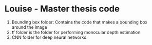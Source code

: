 # Louise - Master thesis code



1. Bounding box folder:
    Contains the code that makes a bounding box around the image
2. tf folder is the folder for performing monocular depth estimation
3. CNN folder for deep neural networks

